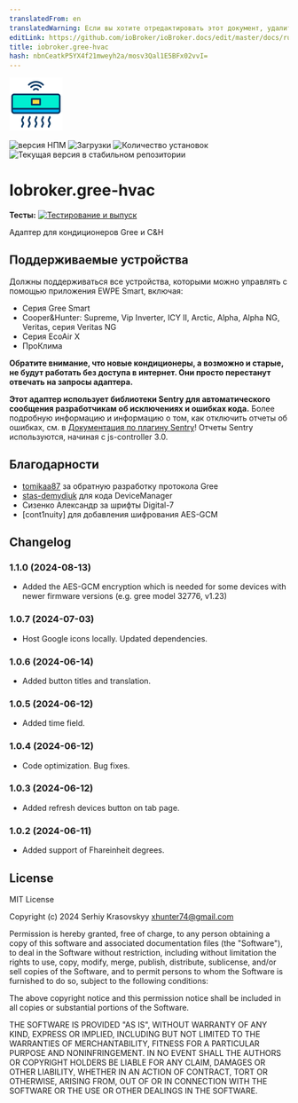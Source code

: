 ```yaml
---
translatedFrom: en
translatedWarning: Если вы хотите отредактировать этот документ, удалите поле «translationFrom», в противном случае этот документ будет снова автоматически переведен
editLink: https://github.com/ioBroker/ioBroker.docs/edit/master/docs/ru/adapterref/iobroker.gree-hvac/README.md
title: iobroker.gree-hvac
hash: nbnCeatkP5YX4f21mweyh2a/mosv3Qal1E5BFx02vvI=
---
```

![Логотип](../../../en/adapterref/iobroker.gree-hvac/admin/air-conditioner.png)

![версия НПМ](https://img.shields.io/npm/v/iobroker.gree-hvac.svg)
![Загрузки](https://img.shields.io/npm/dm/iobroker.gree-hvac.svg)
![Количество установок](https://iobroker.live/badges/template-installed.svg)
![Текущая версия в стабильном репозитории](https://iobroker.live/badges/gree-hvac-stable.svg)

# Iobroker.gree-hvac
**Тесты:** [![Тестирование и выпуск](https://github.com/xhunter74/ioBroker.gree-hvac/actions/workflows/test-and-release.yml/badge.svg)](https://github.com/xhunter74/ioBroker.gree-hvac/actions/workflows/test-and-release.yml)

Адаптер для кондиционеров Gree и C&H

## Поддерживаемые устройства
Должны поддерживаться все устройства, которыми можно управлять с помощью приложения EWPE Smart, включая:

- Серия Gree Smart
- Cooper&Hunter: Supreme, Vip Inverter, ICY II, Arctic, Alpha, Alpha NG, Veritas, серия Veritas NG
- Серия EcoAir X
- ПроКлима

**Обратите внимание, что новые кондиционеры, а возможно и старые, не будут работать без доступа в интернет. Они просто перестанут отвечать на запросы адаптера.**

**Этот адаптер использует библиотеки Sentry для автоматического сообщения разработчикам об исключениях и ошибках кода.** Более подробную информацию и информацию о том, как отключить отчеты об ошибках, см. в [Документация по плагину Sentry](https://github.com/ioBroker/plugin-sentry#plugin-sentry)! Отчеты Sentry используются, начиная с js-controller 3.0.

## Благодарности
- [tomikaa87](https://github.com/tomikaa87) за обратную разработку протокола Gree
- [stas-demydiuk](https://github.com/stas-demydiuk) для кода DeviceManager
- Сизенко Александр за шрифты Digital-7
- [cont1nuity] для добавления шифрования AES-GCM

## Changelog
### 1.1.0 (2024-08-13)
 - Added the AES-GCM encryption which is needed for some devices with newer firmware versions (e.g. gree model 32776, v1.23)
### 1.0.7 (2024-07-03)
 - Host Google icons locally. Updated dependencies.
### 1.0.6 (2024-06-14)
 - Added button titles and translation.
### 1.0.5 (2024-06-12)
 - Added time field.
### 1.0.4 (2024-06-12)
 - Code optimization. Bug fixes.
### 1.0.3 (2024-06-12)
 - Added refresh devices button on tab page.
### 1.0.2 (2024-06-11)
 - Added support of Fhareinheit degrees.

## License
MIT License

Copyright (c) 2024 Serhiy Krasovskyy xhunter74@gmail.com

Permission is hereby granted, free of charge, to any person obtaining a copy
of this software and associated documentation files (the "Software"), to deal
in the Software without restriction, including without limitation the rights
to use, copy, modify, merge, publish, distribute, sublicense, and/or sell
copies of the Software, and to permit persons to whom the Software is
furnished to do so, subject to the following conditions:

The above copyright notice and this permission notice shall be included in all
copies or substantial portions of the Software.

THE SOFTWARE IS PROVIDED "AS IS", WITHOUT WARRANTY OF ANY KIND, EXPRESS OR
IMPLIED, INCLUDING BUT NOT LIMITED TO THE WARRANTIES OF MERCHANTABILITY,
FITNESS FOR A PARTICULAR PURPOSE AND NONINFRINGEMENT. IN NO EVENT SHALL THE
AUTHORS OR COPYRIGHT HOLDERS BE LIABLE FOR ANY CLAIM, DAMAGES OR OTHER
LIABILITY, WHETHER IN AN ACTION OF CONTRACT, TORT OR OTHERWISE, ARISING FROM,
OUT OF OR IN CONNECTION WITH THE SOFTWARE OR THE USE OR OTHER DEALINGS IN THE
SOFTWARE.
